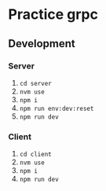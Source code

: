 # Practice grpc

## Development

### Server

1. `cd server`
2. `nvm use`
3. `npm i`
4. `npm run env:dev:reset`
5. `npm run dev`

### Client

1. `cd client`
2. `nvm use`
3. `npm i`
4. `npm run dev`

